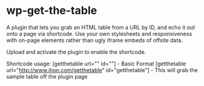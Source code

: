 # wp-get-the-table
A plugin that lets you grab an HTML table from a URL by ID, and echo it out onto a page via shortcode. Use your own stylesheets and responsiveness with on-page <table> elements rather than ugly iframe embeds of offsite data.

Upload and activate the plugin to enable the shortcode.

Shortcode usage:
	[getthetable url="" id=""] - Basic Format
	[getthetable url="http://www.itjon.com/getthetable" id="getthetable"] - This will grab the sample table off the plugin page